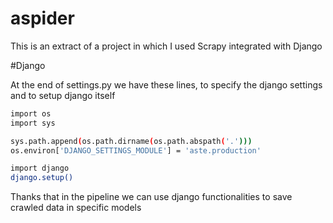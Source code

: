 # aspider

This is an extract of a project in which I used Scrapy integrated with Django

#Django

At the end of settings.py we have these lines, to specify the django settings and to setup django itself

```sh
import os
import sys

sys.path.append(os.path.dirname(os.path.abspath('.')))
os.environ['DJANGO_SETTINGS_MODULE'] = 'aste.production'

import django
django.setup()
```
Thanks that in the pipeline we can use django functionalities to save crawled data in specific models
